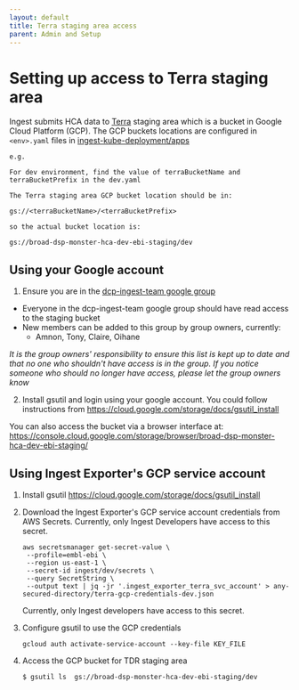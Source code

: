 ```yaml
---
layout: default
title: Terra staging area access
parent: Admin and Setup
---
```



# Setting up access to Terra staging area

Ingest submits HCA data to [Terra](https://terra.bio/) staging area which is a bucket in Google Cloud Platform (GCP). The GCP buckets locations are configured in `<env>.yaml` files in [ingest-kube-deployment/apps](https://github.com/ebi-ait/ingest-kube-deployment/tree/master/apps)  

```
e.g.

For dev environment, find the value of terraBucketName and terraBucketPrefix in the dev.yaml

The Terra staging area GCP bucket location should be in: 

gs://<terraBucketName>/<terraBucketPrefix>

so the actual bucket location is:

gs://broad-dsp-monster-hca-dev-ebi-staging/dev 

```

## Using your Google account

1. Ensure you are in the [dcp-ingest-team google group](https://groups.google.com/a/data.humancellatlas.org/g/ingest-team)
* Everyone in the dcp-ingest-team google group should have read access to the staging bucket
* New members can be added to this group by group owners, currently:
    * Amnon, Tony, Claire, Oihane
  
_It is the group owners' responsibility to ensure this list is kept up to date and that no one who shouldn't have access is in the group. If you notice someone who should no longer have access, please let the group owners know_

2. Install gsutil and login using your google account. You could follow instructions from https://cloud.google.com/storage/docs/gsutil_install

You can also access the bucket via a browser interface at: https://console.cloud.google.com/storage/browser/broad-dsp-monster-hca-dev-ebi-staging/

## Using Ingest Exporter's GCP service account
1. Install gsutil https://cloud.google.com/storage/docs/gsutil_install

1. Download the Ingest Exporter's GCP service account credentials from AWS Secrets. Currently, only Ingest Developers have access to this secret.
   ```
   aws secretsmanager get-secret-value \
    --profile=embl-ebi \
    --region us-east-1 \
    --secret-id ingest/dev/secrets \
    --query SecretString \
    --output text | jq -jr '.ingest_exporter_terra_svc_account' > any-secured-directory/terra-gcp-credentials-dev.json
   ```
   
   Currently, only Ingest developers have access to this secret.
   
1. Configure gsutil to use the GCP credentials
   ```
   gcloud auth activate-service-account --key-file KEY_FILE
   ```
1. Access the GCP bucket for TDR staging area
   ```
   $ gsutil ls  gs://broad-dsp-monster-hca-dev-ebi-staging/dev 
   ```
